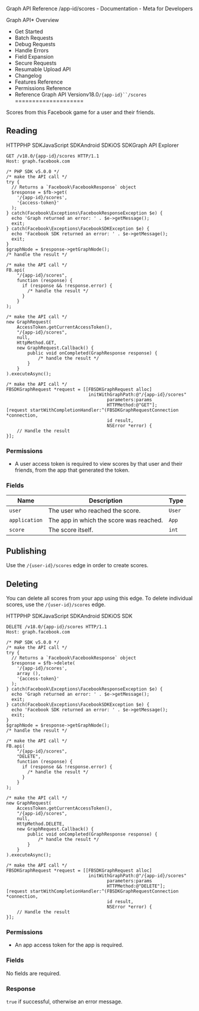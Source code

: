 Graph API Reference /app-id/scores - Documentation - Meta for Developers

Graph API* Overview
* Get Started
* Batch Requests
* Debug Requests
* Handle Errors
* Field Expansion
* Secure Requests
* Resumable Upload API
* Changelog
* Features Reference
* Permissions Reference
* Reference
Graph API Versionv18.0`/{app-id}``/scores`
====================

Scores from this Facebook game for a user and their friends.

Reading
-------

HTTPPHP SDKJavaScript SDKAndroid SDKiOS SDKGraph API Explorer
```
GET /v18.0/{app-id}/scores HTTP/1.1
Host: graph.facebook.com
```
```
/* PHP SDK v5.0.0 */
/* make the API call */
try {
  // Returns a `Facebook\FacebookResponse` object
  $response = $fb->get(
    '/{app-id}/scores',
    '{access-token}'
  );
} catch(Facebook\Exceptions\FacebookResponseException $e) {
  echo 'Graph returned an error: ' . $e->getMessage();
  exit;
} catch(Facebook\Exceptions\FacebookSDKException $e) {
  echo 'Facebook SDK returned an error: ' . $e->getMessage();
  exit;
}
$graphNode = $response->getGraphNode();
/* handle the result */
```
```
/* make the API call */
FB.api(
    "/{app-id}/scores",
    function (response) {
      if (response && !response.error) {
        /* handle the result */
      }
    }
);
```
```
/* make the API call */
new GraphRequest(
    AccessToken.getCurrentAccessToken(),
    "/{app-id}/scores",
    null,
    HttpMethod.GET,
    new GraphRequest.Callback() {
        public void onCompleted(GraphResponse response) {
            /* handle the result */
        }
    }
).executeAsync();
```
```
/* make the API call */
FBSDKGraphRequest *request = [[FBSDKGraphRequest alloc]
                               initWithGraphPath:@"/{app-id}/scores"
                                      parameters:params
                                      HTTPMethod:@"GET"];
[request startWithCompletionHandler:^(FBSDKGraphRequestConnection *connection,
                                      id result,
                                      NSError *error) {
    // Handle the result
}];
```
### Permissions

* A user access token is required to view scores by that user and their friends, from the app that generated the token.

### Fields

| Name | Description | Type |
| --- | --- | --- |
| `user` | The user who reached the score. | `User` |
| `application` | The app in which the score was reached. | `App` |
| `score` | The score itself. | `int` |
Publishing
----------

Use the `/{user-id}/scores` edge in order to create scores.

Deleting
--------

You can delete all scores from your app using this edge. To delete individual scores, use the `/{user-id}/scores` edge.

HTTPPHP SDKJavaScript SDKAndroid SDKiOS SDK
```
DELETE /v18.0/{app-id}/scores HTTP/1.1
Host: graph.facebook.com
```
```
/* PHP SDK v5.0.0 */
/* make the API call */
try {
  // Returns a `Facebook\FacebookResponse` object
  $response = $fb->delete(
    '/{app-id}/scores',
    array (),
    '{access-token}'
  );
} catch(Facebook\Exceptions\FacebookResponseException $e) {
  echo 'Graph returned an error: ' . $e->getMessage();
  exit;
} catch(Facebook\Exceptions\FacebookSDKException $e) {
  echo 'Facebook SDK returned an error: ' . $e->getMessage();
  exit;
}
$graphNode = $response->getGraphNode();
/* handle the result */
```
```
/* make the API call */
FB.api(
    "/{app-id}/scores",
    "DELETE",
    function (response) {
      if (response && !response.error) {
        /* handle the result */
      }
    }
);
```
```
/* make the API call */
new GraphRequest(
    AccessToken.getCurrentAccessToken(),
    "/{app-id}/scores",
    null,
    HttpMethod.DELETE,
    new GraphRequest.Callback() {
        public void onCompleted(GraphResponse response) {
            /* handle the result */
        }
    }
).executeAsync();
```
```
/* make the API call */
FBSDKGraphRequest *request = [[FBSDKGraphRequest alloc]
                               initWithGraphPath:@"/{app-id}/scores"
                                      parameters:params
                                      HTTPMethod:@"DELETE"];
[request startWithCompletionHandler:^(FBSDKGraphRequestConnection *connection,
                                      id result,
                                      NSError *error) {
    // Handle the result
}];
```
### Permissions

* An app access token for the app is required.

### Fields

No fields are required.

### Response

`true` if successful, otherwise an error message.
